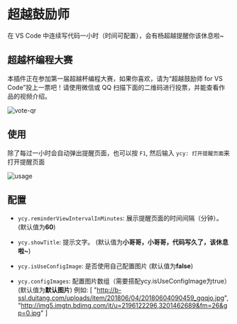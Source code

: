 # 超越鼓励师

在 VS Code 中连续写代码一小时（时间可配置），会有杨超越提醒你该休息啦~

## 超越杯编程大赛

本插件正在参加第一届超越杯编程大赛，如果你喜欢，请为“超越鼓励师 for VS Code”投上一票吧！请使用微信或 QQ 扫描下面的二维码进行投票，并能查看作品的视频介绍。

![vote-qr](images/vote-qr.png)

## 使用

除了每过一小时会自动弹出提醒页面，也可以按 `F1`, 然后输入 `ycy: 打开提醒页面`来打开提醒页面

![usage](images/usage.png)

## 配置

* `ycy.reminderViewIntervalInMinutes`: 展示提醒页面的时间间隔（分钟）。 (默认值为**60**)
* `ycy.showTitle`: 提示文字。 (默认值为**小哥哥，小哥哥，代码写久了，该休息啦~**)

* `ycy.isUseConfigImage`: 是否使用自己配置图片 (默认值为**false**)
* `ycy.configImages`: 配置图片数组（需要搭配ycy.isUseConfigImage为true） (默认值为**默认图片**)
例如: [
    "http://b-ssl.duitang.com/uploads/item/201806/04/20180604090459_gqqjo.jpg",
    "http://img5.imgtn.bdimg.com/it/u=2196122296,3201462689&fm=26&gp=0.jpg"
]
